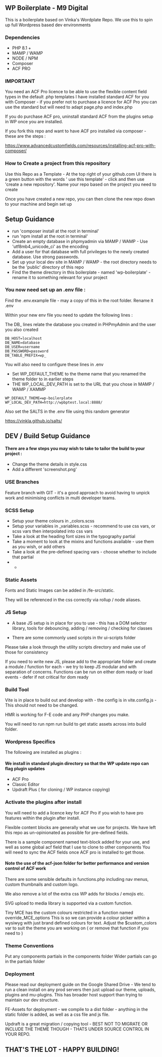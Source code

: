 ## WP Boilerplate - M9 Digital

This is a boilerplate based on Vinka's Wordplate Repo. We use this to spin up full Wordpress based
dev environments

### Dependencies

- PHP 8.1 +
- MAMP / WAMP 
- NODE / NPM
- Composer
- ACF PRO 

### IMPORTANT

You need an ACF Pro licence to be able to use the flexible content field types in the default .php templates
I have installed standard ACF for you with Composer - if you prefer not to purchase a licence for ACF Pro you can use the standard
but will need to adapt page.php and index.php

If you do purchase ACF pro, uninstall standard ACF from the plugins setup in WP once you are installed.

If you fork this repo and want to have ACF pro installed via composer - these are the steps :

https://www.advancedcustomfields.com/resources/installing-acf-pro-with-composer/


### How to Create a project from this repository

Use this Repo as a Template - At the top right of your github.com UI there is a green button with
the words ' use this template' - click and then use 'create a new repository'. Name your repo based on 
the project you need to create

Once you have created a new repo, you can then clone the new repo down to your machine and begin set up

## Setup Guidance

- run 'composer install at the root in terminal'
- run 'npm install at the root in terminal'
- Create an empty database in phpmyadmin via MAMP / WAMP - Use 'utf8mb4_unicode_ci' as the encoding
- Add a user for that database with full privileges to the newly created database. Use strong passwords.
- Set up your local dev site in MAMP / WAMP - the root directory needs to be the 'public' directory of this repo
- Find the theme directory in this boilerplate - named 'wp-boilerplate' - rename it to something relevant for your project
 
### You now need set up an .env file :

Find the .env.example file - may a copy of this in the root folder. Rename it .env

Within your new env file you need to update the following lines :

The DB_ lines relate the database you created in PHPmyAdmin and the user you also created

```env
DB_HOST=localhost
DB_NAME=database
DB_USER=username
DB_PASSWORD=password
DB_TABLE_PREFIX=wp_
```

You will also need to configure these lines in .env

- Set WP_DEFAULT_THEME to the theme name that you renamed the theme folder to in earlier steps
- THE WP_LOCAL_DEV_PATH is set to the URL that you chose in MAMP / WAMP / XAMMP

```env
WP_DEFAULT_THEME=wp-boilerplate
WP_LOCAL_DEV_PATH=http://wpbptest.local:8888/
```

Also set the SALTS in the .env file using this random generator

https://vinkla.github.io/salts/

## DEV / Build Setup Guidance

 #### There are a few steps you may wish to take to tailor the build to your project :

- Change the theme details in style.css
- Add a different 'screenshot.png'

### USE Branches

Feature branch with GIT - it's a good approach to avoid having to unpick work and 
minimising conflicts in multi developer teams.

### SCSS Setup

- Setup your theme colours in _colors.scss
- Setup your variables in _variables.scss - recommend to use css vars, or scss vars then interpolated into css vars
- Take a look at the heading font sizes in the typography partial
- Take a moment to look at the mixins and functions available - use them as you wish, or add others
- Take a look at the pre-defined spacing vars - choose whether to include that partial
- -

### Static Assets

Fonts and Static Images can be added in /fe-src/static.

They will be referenced in the css correctly via rollup / node aliases.

### JS Setup

- A base JS setup is in place for you to use - this has a DOM selector library, tools for debouncing, adding / removing / checking for classes

- There are some commonly used scripts in thr ui-scripts folder

Please take a look through the utility scripts directory and make use of those for consistency

If you need to write new JS, please add to the appropriate folder and create a module / function for
each - we try to keep JS modular and with separation of concerns.
Functions can be run on either dom ready or load events - defer if not critical for dom ready

### Build Tool

Vite is in place to build out and develop with - the config is in vite.config.js - This should not need
to be changed. 

HMR is working for F-E code and any PHP changes you make.

You will need to run npm run build to get static assets across into build folder.

### Wordpress Specifics

The following are installed as plugins :

#### We install in standard plugin directory so that the WP update repo can flag plugin updates

- ACF Pro
- Classic Editor
- Updraft Plus ( for cloning  / WP instance copying)

### Activate the plugins after install

You will need to add a licence key for ACF Pro if you wish to have pro features within the plugin after install.

Flexible content blocks are generally what we use for projects. We have left this repo as un-opinionated as possible for 
pre-defined fields.

There is a sample component named text-block added for your use, and well as some global acf field that I use to clone to other components
You will need to sync the ACF fields once ACF pro is installed to get those.
#### Note the use of the acf-json folder for better performance and version control of ACF work

There are some sensible defaults in functions.php including nav menus, custom thumbnails and custom logo.

We also remove a lot of the extra css WP adds for blocks / emojis etc.

SVG upload to media library is supported via a custom function. 

Tiny MCE has the custom colours restricted in a function named override_MCE_options
This is so we can provide a colour picker within a wysiwyg with just brand defined
colours for text. Adjust the $custom_colors var to suit the theme you are working on  ( or remove that function if you need to )

### Theme Conventions

Put any components partials in the components folder
Wider partials can go in the partials folder

### Deployment 

Please read our deployment guide on the Google Shared Drive - We tend to run a clean install on any prod
servers then just upload our theme, uploads, plugins and mu-plugins. This has broader host support than trying to
maintain our dev structure.

FE-Assets for deployment - we compile to a dist folder - anything in the static folder is added, as well as a css
file and js file. 

Updraft is a great migration / copying tool - BEST NOT TO MIGRATE OR INCLUDE THE THEME THOUGH - THATS UNDER
SOURCE CONTROL IN YOUR REPO. 

## THAT'S THE LOT - HAPPY BUILDING!










